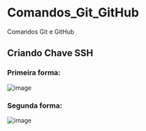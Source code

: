 # Comandos_Git_GitHub
Comandos Git e GitHub


## Criando Chave SSH
### Primeira forma:
![image](https://github.com/user-attachments/assets/cf74a405-b7f8-4a7b-8188-3d21501466e9)

### Segunda forma:
![image](https://github.com/user-attachments/assets/acb6e353-51f7-4c22-83e4-9cfa15ca6e8f)
